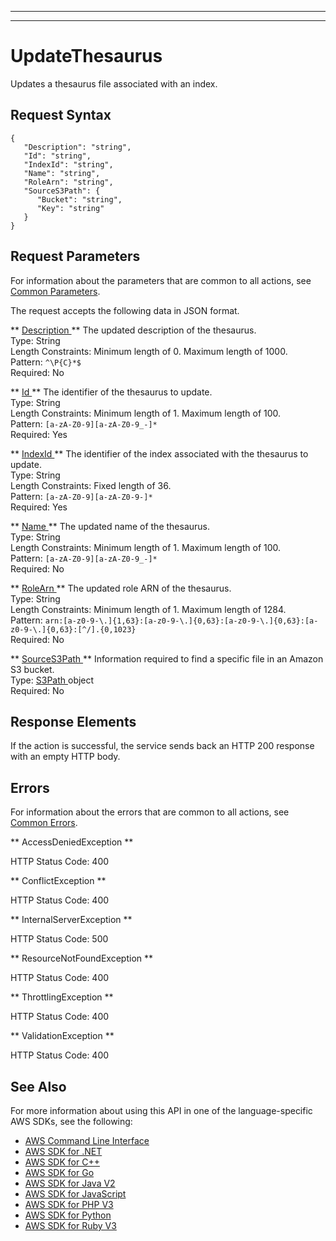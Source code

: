 --------

--------

# UpdateThesaurus<a name="API_UpdateThesaurus"></a>

Updates a thesaurus file associated with an index\.

## Request Syntax<a name="API_UpdateThesaurus_RequestSyntax"></a>

```
{
   "Description": "string",
   "Id": "string",
   "IndexId": "string",
   "Name": "string",
   "RoleArn": "string",
   "SourceS3Path": { 
      "Bucket": "string",
      "Key": "string"
   }
}
```

## Request Parameters<a name="API_UpdateThesaurus_RequestParameters"></a>

For information about the parameters that are common to all actions, see [Common Parameters](CommonParameters.md)\.

The request accepts the following data in JSON format\.

 ** [ Description ](#API_UpdateThesaurus_RequestSyntax) **   <a name="Kendra-UpdateThesaurus-request-Description"></a>
The updated description of the thesaurus\.  
Type: String  
Length Constraints: Minimum length of 0\. Maximum length of 1000\.  
Pattern: `^\P{C}*$`   
Required: No

 ** [ Id ](#API_UpdateThesaurus_RequestSyntax) **   <a name="Kendra-UpdateThesaurus-request-Id"></a>
The identifier of the thesaurus to update\.  
Type: String  
Length Constraints: Minimum length of 1\. Maximum length of 100\.  
Pattern: `[a-zA-Z0-9][a-zA-Z0-9_-]*`   
Required: Yes

 ** [ IndexId ](#API_UpdateThesaurus_RequestSyntax) **   <a name="Kendra-UpdateThesaurus-request-IndexId"></a>
The identifier of the index associated with the thesaurus to update\.  
Type: String  
Length Constraints: Fixed length of 36\.  
Pattern: `[a-zA-Z0-9][a-zA-Z0-9-]*`   
Required: Yes

 ** [ Name ](#API_UpdateThesaurus_RequestSyntax) **   <a name="Kendra-UpdateThesaurus-request-Name"></a>
The updated name of the thesaurus\.  
Type: String  
Length Constraints: Minimum length of 1\. Maximum length of 100\.  
Pattern: `[a-zA-Z0-9][a-zA-Z0-9_-]*`   
Required: No

 ** [ RoleArn ](#API_UpdateThesaurus_RequestSyntax) **   <a name="Kendra-UpdateThesaurus-request-RoleArn"></a>
The updated role ARN of the thesaurus\.  
Type: String  
Length Constraints: Minimum length of 1\. Maximum length of 1284\.  
Pattern: `arn:[a-z0-9-\.]{1,63}:[a-z0-9-\.]{0,63}:[a-z0-9-\.]{0,63}:[a-z0-9-\.]{0,63}:[^/].{0,1023}`   
Required: No

 ** [ SourceS3Path ](#API_UpdateThesaurus_RequestSyntax) **   <a name="Kendra-UpdateThesaurus-request-SourceS3Path"></a>
Information required to find a specific file in an Amazon S3 bucket\.  
Type: [ S3Path ](API_S3Path.md) object  
Required: No

## Response Elements<a name="API_UpdateThesaurus_ResponseElements"></a>

If the action is successful, the service sends back an HTTP 200 response with an empty HTTP body\.

## Errors<a name="API_UpdateThesaurus_Errors"></a>

For information about the errors that are common to all actions, see [Common Errors](CommonErrors.md)\.

 ** AccessDeniedException **   
  
HTTP Status Code: 400

 ** ConflictException **   
  
HTTP Status Code: 400

 ** InternalServerException **   
  
HTTP Status Code: 500

 ** ResourceNotFoundException **   
  
HTTP Status Code: 400

 ** ThrottlingException **   
  
HTTP Status Code: 400

 ** ValidationException **   
  
HTTP Status Code: 400

## See Also<a name="API_UpdateThesaurus_SeeAlso"></a>

For more information about using this API in one of the language\-specific AWS SDKs, see the following:
+  [ AWS Command Line Interface](https://docs.aws.amazon.com/goto/aws-cli/kendra-2019-02-03/UpdateThesaurus) 
+  [ AWS SDK for \.NET](https://docs.aws.amazon.com/goto/DotNetSDKV3/kendra-2019-02-03/UpdateThesaurus) 
+  [ AWS SDK for C\+\+](https://docs.aws.amazon.com/goto/SdkForCpp/kendra-2019-02-03/UpdateThesaurus) 
+  [ AWS SDK for Go](https://docs.aws.amazon.com/goto/SdkForGoV1/kendra-2019-02-03/UpdateThesaurus) 
+  [ AWS SDK for Java V2](https://docs.aws.amazon.com/goto/SdkForJavaV2/kendra-2019-02-03/UpdateThesaurus) 
+  [ AWS SDK for JavaScript](https://docs.aws.amazon.com/goto/AWSJavaScriptSDK/kendra-2019-02-03/UpdateThesaurus) 
+  [ AWS SDK for PHP V3](https://docs.aws.amazon.com/goto/SdkForPHPV3/kendra-2019-02-03/UpdateThesaurus) 
+  [ AWS SDK for Python](https://docs.aws.amazon.com/goto/boto3/kendra-2019-02-03/UpdateThesaurus) 
+  [ AWS SDK for Ruby V3](https://docs.aws.amazon.com/goto/SdkForRubyV3/kendra-2019-02-03/UpdateThesaurus) 